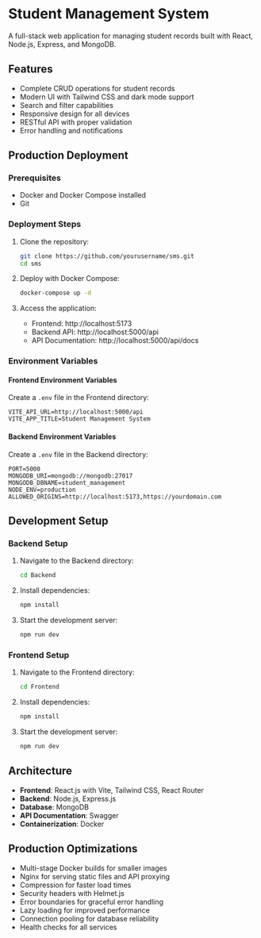 # Student Management System

A full-stack web application for managing student records built with React, Node.js, Express, and MongoDB.

## Features

- Complete CRUD operations for student records
- Modern UI with Tailwind CSS and dark mode support
- Search and filter capabilities
- Responsive design for all devices
- RESTful API with proper validation
- Error handling and notifications

## Production Deployment

### Prerequisites

- Docker and Docker Compose installed
- Git

### Deployment Steps

1. Clone the repository:
   ```bash
   git clone https://github.com/yourusername/sms.git
   cd sms
   ```

2. Deploy with Docker Compose:
   ```bash
   docker-compose up -d
   ```

3. Access the application:
   - Frontend: http://localhost:5173
   - Backend API: http://localhost:5000/api
   - API Documentation: http://localhost:5000/api/docs

### Environment Variables

#### Frontend Environment Variables

Create a `.env` file in the Frontend directory:

```
VITE_API_URL=http://localhost:5000/api
VITE_APP_TITLE=Student Management System
```

#### Backend Environment Variables

Create a `.env` file in the Backend directory:

```
PORT=5000
MONGODB_URI=mongodb://mongodb:27017
MONGODB_DBNAME=student_management
NODE_ENV=production
ALLOWED_ORIGINS=http://localhost:5173,https://yourdomain.com
```

## Development Setup

### Backend Setup

1. Navigate to the Backend directory:
   ```bash
   cd Backend
   ```

2. Install dependencies:
   ```bash
   npm install
   ```

3. Start the development server:
   ```bash
   npm run dev
   ```

### Frontend Setup

1. Navigate to the Frontend directory:
   ```bash
   cd Frontend
   ```

2. Install dependencies:
   ```bash
   npm install
   ```

3. Start the development server:
   ```bash
   npm run dev
   ```

## Architecture

- **Frontend**: React.js with Vite, Tailwind CSS, React Router
- **Backend**: Node.js, Express.js
- **Database**: MongoDB
- **API Documentation**: Swagger
- **Containerization**: Docker

## Production Optimizations

- Multi-stage Docker builds for smaller images
- Nginx for serving static files and API proxying
- Compression for faster load times
- Security headers with Helmet.js
- Error boundaries for graceful error handling
- Lazy loading for improved performance
- Connection pooling for database reliability
- Health checks for all services
